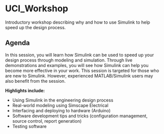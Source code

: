 # UCI_Workshop

Introductory workshop describing why and how to use Simulink to help speed up the design process. 

## Agenda

In this session, you will learn how Simulink can be used to speed up your design process through modeling and simulation. Through live demonstrations and examples, you will see how Simulink can help you become more effective in your work. This session is targeted for those who are new to Simulink. However, experienced MATLAB/Simulink users may also benefit from the session.

**Highlights include:**

* Using Simulink in the engineering design process
* Real-world modeling using Simscape Electrical
* Interfacing and deploying to hardware (Arduino)
* Software development tips and tricks (configuration management, source control, report generation)
* Testing software
